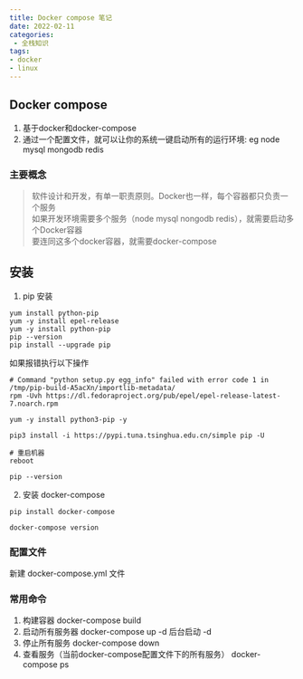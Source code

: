 ```yaml
---
title: Docker compose 笔记
date: 2022-02-11
categories:
 - 全栈知识
tags:
- docker
- linux
---
```




## Docker compose
1. 基于docker和docker-compose     
2. 通过一个配置文件，就可以让你的系统一键启动所有的运行环境: eg node mysql mongodb redis    

### 主要概念
> 软件设计和开发，有单一职责原则。Docker也一样，每个容器都只负责一个服务      
> 如果开发环境需要多个服务（node mysql nongodb redis），就需要启动多个Docker容器    
> 要连同这多个docker容器，就需要docker-compose   

## 安装
1. pip 安装   
```
yum install python-pip   
yum -y install epel-release   
yum -y install python-pip   
pip --version    
pip install --upgrade pip   
```
如果报错执行以下操作     
```
# Command "python setup.py egg_info" failed with error code 1 in /tmp/pip-build-A5acXn/importlib-metadata/   
rpm -Uvh https://dl.fedoraproject.org/pub/epel/epel-release-latest-7.noarch.rpm

yum -y install python3-pip -y    

pip3 install -i https://pypi.tuna.tsinghua.edu.cn/simple pip -U    

# 重启机器     
reboot
   
pip --version  
```

2. 安装 docker-compose    
```
pip install docker-compose    

docker-compose version   
```

### 配置文件    
新建 docker-compose.yml 文件    


### 常用命令
1. 构建容器 docker-compose build <service-name>
2. 启动所有服务器 docker-compose up -d  后台启动 -d
3. 停止所有服务 docker-compose down
4. 查看服务（当前docker-compose配置文件下的所有服务） docker-compose ps